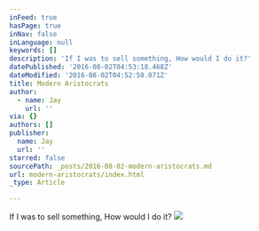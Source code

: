 ```yaml
---
inFeed: true
hasPage: true
inNav: false
inLanguage: null
keywords: []
description: 'If I was to sell something, How would I do it?'
datePublished: '2016-08-02T04:53:18.468Z'
dateModified: '2016-08-02T04:52:50.071Z'
title: Modern Aristocrats
author:
  - name: Jay
    url: ''
via: {}
authors: []
publisher:
  name: Jay
  url: ''
starred: false
sourcePath: _posts/2016-08-02-modern-aristocrats.md
url: modern-aristocrats/index.html
_type: Article

---
```

If I was to sell something, How would I do it?
![](https://the-grid-user-content.s3-us-west-2.amazonaws.com/156178dd-ab20-4bff-a1c7-f7e1b6427280.jpg)